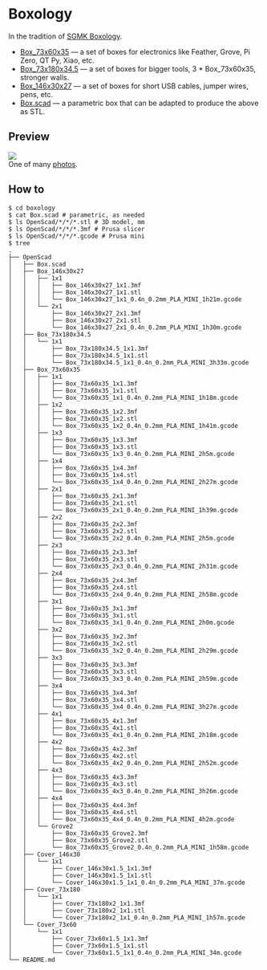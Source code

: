 # Boxology
In the tradition of [SGMK Boxology](https://wiki.sgmk-ssam.ch/index.php/Boxology).

- [Box_73x60x35](OpenScad/Box_73x60x35) — a set of boxes for electronics like Feather, Grove, Pi Zero, QT Py, Xiao, etc.
- [Box_73x180x34.5](OpenScad/Box_73x180x34.5) — a set of boxes for bigger tools, 3 * Box_73x60x35, stronger walls.
- [Box_146x30x27](OpenScad/Box_146x30x27) — a set of boxes for short USB cables, jumper wires, pens, etc.
- [Box.scad](OpenScad/Box.scad) — a parametric box that can be adapted to produce the above as STL.

## Preview
<img src="https://live.staticflickr.com/65535/54169023418_5afeb15fe2.jpg"/><br/>
One of many [photos](https://flickr.com/photos/tamberg/albums/72177720322230844/with/54153425718).

## How to
```console
$ cd boxology
$ cat Box.scad # parametric, as needed
$ ls OpenScad/*/*/*.stl # 3D model, mm
$ ls OpenScad/*/*/*.3mf # Prusa slicer
$ ls OpenScad/*/*/*.gcode # Prusa mini
$ tree
.
├── OpenScad
│   ├── Box.scad
│   ├── Box_146x30x27
│   │   ├── 1x1
│   │   │   ├── Box_146x30x27_1x1.3mf
│   │   │   ├── Box_146x30x27_1x1.stl
│   │   │   └── Box_146x30x27_1x1_0.4n_0.2mm_PLA_MINI_1h21m.gcode
│   │   └── 2x1
│   │       ├── Box_146x30x27_2x1.3mf
│   │       ├── Box_146x30x27_2x1.stl
│   │       └── Box_146x30x27_2x1_0.4n_0.2mm_PLA_MINI_1h30m.gcode
│   ├── Box_73x180x34.5
│   │   └── 1x1
│   │       ├── Box_73x180x34.5_1x1.3mf
│   │       ├── Box_73x180x34.5_1x1.stl
│   │       └── Box_73x180x34.5_1x1_0.4n_0.2mm_PLA_MINI_3h33m.gcode
│   ├── Box_73x60x35
│   │   ├── 1x1
│   │   │   ├── Box_73x60x35_1x1.3mf
│   │   │   ├── Box_73x60x35_1x1.stl
│   │   │   └── Box_73x60x35_1x1_0.4n_0.2mm_PLA_MINI_1h18m.gcode
│   │   ├── 1x2
│   │   │   ├── Box_73x60x35_1x2.3mf
│   │   │   ├── Box_73x60x35_1x2.stl
│   │   │   └── Box_73x60x35_1x2_0.4n_0.2mm_PLA_MINI_1h41m.gcode
│   │   ├── 1x3
│   │   │   ├── Box_73x60x35_1x3.3mf
│   │   │   ├── Box_73x60x35_1x3.stl
│   │   │   └── Box_73x60x35_1x3_0.4n_0.2mm_PLA_MINI_2h5m.gcode
│   │   ├── 1x4
│   │   │   ├── Box_73x60x35_1x4.3mf
│   │   │   ├── Box_73x60x35_1x4.stl
│   │   │   └── Box_73x60x35_1x4_0.4n_0.2mm_PLA_MINI_2h27m.gcode
│   │   ├── 2x1
│   │   │   ├── Box_73x60x35_2x1.3mf
│   │   │   ├── Box_73x60x35_2x1.stl
│   │   │   └── Box_73x60x35_2x1_0.4n_0.2mm_PLA_MINI_1h39m.gcode
│   │   ├── 2x2
│   │   │   ├── Box_73x60x35_2x2.3mf
│   │   │   ├── Box_73x60x35_2x2.stl
│   │   │   └── Box_73x60x35_2x2_0.4n_0.2mm_PLA_MINI_2h5m.gcode
│   │   ├── 2x3
│   │   │   ├── Box_73x60x35_2x3.3mf
│   │   │   ├── Box_73x60x35_2x3.stl
│   │   │   └── Box_73x60x35_2x3_0.4n_0.2mm_PLA_MINI_2h31m.gcode
│   │   ├── 2x4
│   │   │   ├── Box_73x60x35_2x4.3mf
│   │   │   ├── Box_73x60x35_2x4.stl
│   │   │   └── Box_73x60x35_2x4_0.4n_0.2mm_PLA_MINI_2h58m.gcode
│   │   ├── 3x1
│   │   │   ├── Box_73x60x35_3x1.3mf
│   │   │   ├── Box_73x60x35_3x1.stl
│   │   │   └── Box_73x60x35_3x1_0.4n_0.2mm_PLA_MINI_2h0m.gcode
│   │   ├── 3x2
│   │   │   ├── Box_73x60x35_3x2.3mf
│   │   │   ├── Box_73x60x35_3x2.stl
│   │   │   └── Box_73x60x35_3x2_0.4n_0.2mm_PLA_MINI_2h29m.gcode
│   │   ├── 3x3
│   │   │   ├── Box_73x60x35_3x3.3mf
│   │   │   ├── Box_73x60x35_3x3.stl
│   │   │   └── Box_73x60x35_3x3_0.4n_0.2mm_PLA_MINI_2h59m.gcode
│   │   ├── 3x4
│   │   │   ├── Box_73x60x35_3x4.3mf
│   │   │   ├── Box_73x60x35_3x4.stl
│   │   │   └── Box_73x60x35_3x4_0.4n_0.2mm_PLA_MINI_3h27m.gcode
│   │   ├── 4x1
│   │   │   ├── Box_73x60x35_4x1.3mf
│   │   │   ├── Box_73x60x35_4x1.stl
│   │   │   └── Box_73x60x35_4x1_0.4n_0.2mm_PLA_MINI_2h18m.gcode
│   │   ├── 4x2
│   │   │   ├── Box_73x60x35_4x2.3mf
│   │   │   ├── Box_73x60x35_4x2.stl
│   │   │   └── Box_73x60x35_4x2_0.4n_0.2mm_PLA_MINI_2h52m.gcode
│   │   ├── 4x3
│   │   │   ├── Box_73x60x35_4x3.3mf
│   │   │   ├── Box_73x60x35_4x3.stl
│   │   │   └── Box_73x60x35_4x3_0.4n_0.2mm_PLA_MINI_3h26m.gcode
│   │   ├── 4x4
│   │   │   ├── Box_73x60x35_4x4.3mf
│   │   │   ├── Box_73x60x35_4x4.stl
│   │   │   └── Box_73x60x35_4x4_0.4n_0.2mm_PLA_MINI_4h2m.gcode
│   │   └── Grove2
│   │       ├── Box_73x60x35_Grove2.3mf
│   │       ├── Box_73x60x35_Grove2.stl
│   │       └── Box_73x60x35_Grove2_0.4n_0.2mm_PLA_MINI_1h58m.gcode
│   ├── Cover_146x30
│   │   └── 1x1
│   │       ├── Cover_146x30x1.5_1x1.3mf
│   │       ├── Cover_146x30x1.5_1x1.stl
│   │       └── Cover_146x30x1.5_1x1_0.4n_0.2mm_PLA_MINI_37m.gcode
│   ├── Cover_73x180
│   │   └── 1x1
│   │       ├── Cover_73x180x2_1x1.3mf
│   │       ├── Cover_73x180x2_1x1.stl
│   │       └── Cover_73x180x2_1x1_0.4n_0.2mm_PLA_MINI_1h57m.gcode
│   └── Cover_73x60
│       └── 1x1
│           ├── Cover_73x60x1.5_1x1.3mf
│           ├── Cover_73x60x1.5_1x1.stl
│           └── Cover_73x60x1.5_1x1_0.4n_0.2mm_PLA_MINI_34m.gcode
└── README.md
```
